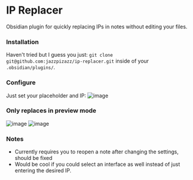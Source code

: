 # IP Replacer
Obsidian plugin for quickly replacing IPs in notes without editing your files.
### Installation
Haven't tried but I guess you just:
`git clone git@github.com:jazzpizazz/ip-replacer.git` inside of your `.obsidian/plugins/`.

### Configure
Just set your placeholder and IP:
![image](https://github.com/user-attachments/assets/fa170f07-195b-4197-a572-e2adcce41ea3)
### Only replaces in preview mode
![image](https://github.com/user-attachments/assets/0c69c7e9-3955-44aa-a488-a430977b942b)
![image](https://github.com/user-attachments/assets/62ea5fda-58e5-4518-a191-fa530fd71a07)
### Notes
- Currently requires you to reopen a note after changing the settings, should be fixed
- Would be cool if you could select an interface as well instead of just entering the desired IP.
